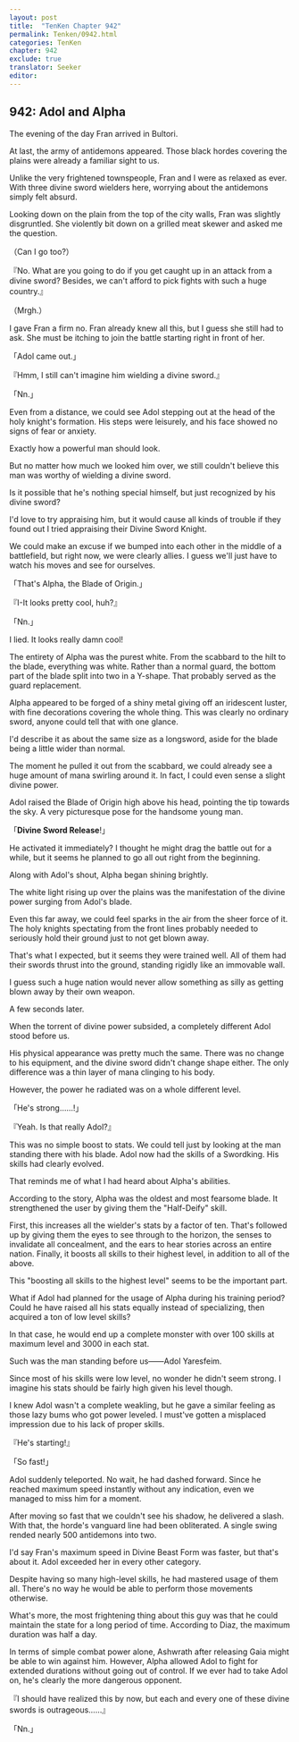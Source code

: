 ```yaml
---
layout: post
title:  "TenKen Chapter 942"
permalink: Tenken/0942.html
categories: TenKen
chapter: 942
exclude: true
translator: Seeker
editor: 
---
```

<h2>942: Adol and Alpha</h2>

 The evening of the day Fran arrived in Bultori.

 At last, the army of antidemons appeared. Those black hordes covering the plains were already a familiar sight to us.

 Unlike the very frightened townspeople, Fran and I were as relaxed as ever. With three divine sword wielders here, worrying about the antidemons simply felt absurd.

 Looking down on the plain from the top of the city walls, Fran was slightly disgruntled. She violently bit down on a grilled meat skewer and asked me the question.

（Can I go too?）

『No. What are you going to do if you get caught up in an attack from a divine sword? Besides, we can't afford to pick fights with such a huge country.』

（Mrgh.）

 I gave Fran a firm no. Fran already knew all this, but I guess she still had to ask. She must be itching to join the battle starting right in front of her.

「Adol came out.」

『Hmm, I still can't imagine him wielding a divine sword.』

「Nn.」

 Even from a distance, we could see Adol stepping out at the head of the holy knight's formation. His steps were leisurely, and his face showed no signs of fear or anxiety.

 Exactly how a powerful man should look.

 But no matter how much we looked him over, we still couldn't believe this man was worthy of wielding a divine sword.

 Is it possible that he's nothing special himself, but just recognized by his divine sword?

 I'd love to try appraising him, but it would cause all kinds of trouble if they found out I tried appraising their Divine Sword Knight.

 We could make an excuse if we bumped into each other in the middle of a battlefield, but right now, we were clearly allies. I guess we'll just have to watch his moves and see for ourselves.

「That's Alpha, the Blade of Origin.」

『I-It looks pretty cool, huh?』

「Nn.」

 I lied. It looks really damn cool!

 The entirety of Alpha was the purest white. From the scabbard to the hilt to the blade, everything was white. Rather than a normal guard, the bottom part of the blade split into two in a Y-shape. That probably served as the guard replacement.

 Alpha appeared to be forged of a shiny metal giving off an iridescent luster, with fine decorations covering the whole thing. This was clearly no ordinary sword, anyone could tell that with one glance.

 I'd describe it as about the same size as a longsword, aside for the blade being a little wider than normal.

 The moment he pulled it out from the scabbard, we could already see a huge amount of mana swirling around it. In fact, I could even sense a slight divine power.

 Adol raised the Blade of Origin high above his head, pointing the tip towards the sky. A very picturesque pose for the handsome young man.

「**Divine Sword Release**!」

 He activated it immediately? I thought he might drag the battle out for a while, but it seems he planned to go all out right from the beginning.

 Along with Adol's shout, Alpha began shining brightly.

 The white light rising up over the plains was the manifestation of the divine power surging from Adol's blade.

 Even this far away, we could feel sparks in the air from the sheer force of it. The holy knights spectating from the front lines probably needed to seriously hold their ground just to not get blown away.

 That's what I expected, but it seems they were trained well. All of them had their swords thrust into the ground, standing rigidly like an immovable wall.

 I guess such a huge nation would never allow something as silly as getting blown away by their own weapon.

 A few seconds later.

 When the torrent of divine power subsided, a completely different Adol stood before us.

 His physical appearance was pretty much the same. There was no change to his equipment, and the divine sword didn't change shape either. The only difference was a thin layer of mana clinging to his body.

 However, the power he radiated was on a whole different level.

「He's strong……!」

『Yeah. Is that really Adol?』

 This was no simple boost to stats. We could tell just by looking at the man standing there with his blade. Adol now had the skills of a Swordking. His skills had clearly evolved.

 That reminds me of what I had heard about Alpha's abilities.

 According to the story, Alpha was the oldest and most fearsome blade. It strengthened the user by giving them the "Half-Deify" skill.

 First, this increases all the wielder's stats by a factor of ten. That's followed up by giving them the eyes to see through to the horizon, the senses to invalidate all concealment, and the ears to hear stories across an entire nation. Finally, it boosts all skills to their highest level, in addition to all of the above.

 This "boosting all skills to the highest level" seems to be the important part.

 What if Adol had planned for the usage of Alpha during his training period? Could he have raised all his stats equally instead of specializing, then acquired a ton of low level skills?

 In that case, he would end up a complete monster with over 100 skills at maximum level and 3000 in each stat.

 Such was the man standing before us――Adol Yaresfeim.

 Since most of his skills were low level, no wonder he didn't seem strong. I imagine his stats should be fairly high given his level though.

 I knew Adol wasn't a complete weakling, but he gave a similar feeling as those lazy bums who got power leveled. I must've gotten a misplaced impression due to his lack of proper skills.

『He's starting!』

「So fast!」

 Adol suddenly teleported. No wait, he had dashed forward. Since he reached maximum speed instantly without any indication, even we managed to miss him for a moment.

 After moving so fast that we couldn't see his shadow, he delivered a slash. With that, the horde's vanguard line had been obliterated. A single swing rended nearly 500 antidemons into two.

 I'd say Fran's maximum speed in Divine Beast Form was faster, but that's about it. Adol exceeded her in every other category.

 Despite having so many high-level skills, he had mastered usage of them all. There's no way he would be able to perform those movements otherwise.

 What's more, the most frightening thing about this guy was that he could maintain the state for a long period of time. According to Diaz, the maximum duration was half a day.

 In terms of simple combat power alone, Ashwrath after releasing Gaia might be able to win against him. However, Alpha allowed Adol to fight for extended durations without going out of control. If we ever had to take Adol on, he's clearly the more dangerous opponent.

『I should have realized this by now, but each and every one of these divine swords is outrageous……』

「Nn.」



